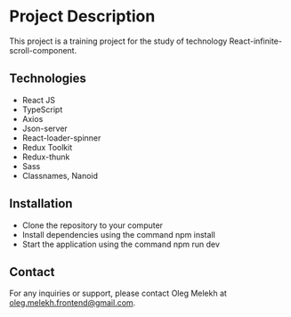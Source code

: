 # Project Description

This project is a training project for the study of technology React-infinite-scroll-component.

## Technologies

- React JS
- TypeScript
- Axios
- Json-server
- React-loader-spinner
- Redux Toolkit
- Redux-thunk
- Sass
- Classnames, Nanoid

## Installation

- Clone the repository to your computer
- Install dependencies using the command npm install
- Start the application using the command npm run dev

## Contact

For any inquiries or support, please contact Oleg Melekh at oleg.melekh.frontend@gmail.com.
